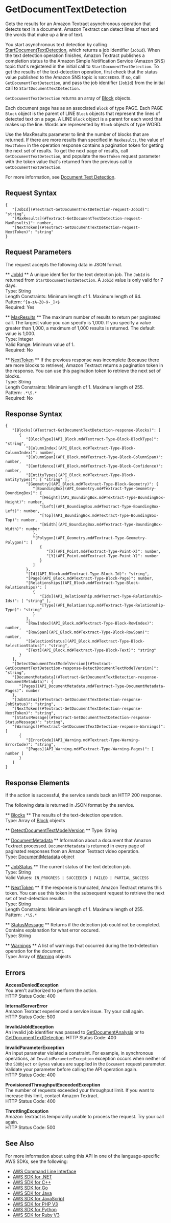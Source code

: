 # GetDocumentTextDetection<a name="API_GetDocumentTextDetection"></a>

Gets the results for an Amazon Textract asynchronous operation that detects text in a document\. Amazon Textract can detect lines of text and the words that make up a line of text\.

You start asynchronous text detection by calling [StartDocumentTextDetection](API_StartDocumentTextDetection.md), which returns a job identifier \(`JobId`\)\. When the text detection operation finishes, Amazon Textract publishes a completion status to the Amazon Simple Notification Service \(Amazon SNS\) topic that's registered in the initial call to `StartDocumentTextDetection`\. To get the results of the text\-detection operation, first check that the status value published to the Amazon SNS topic is `SUCCEEDED`\. If so, call `GetDocumentTextDetection`, and pass the job identifier \(`JobId`\) from the initial call to `StartDocumentTextDetection`\.

 `GetDocumentTextDetection` returns an array of [Block](API_Block.md) objects\. 

Each document page has as an associated `Block` of type PAGE\. Each PAGE `Block` object is the parent of LINE `Block` objects that represent the lines of detected text on a page\. A LINE `Block` object is a parent for each word that makes up the line\. Words are represented by `Block` objects of type WORD\.

Use the MaxResults parameter to limit the number of blocks that are returned\. If there are more results than specified in `MaxResults`, the value of `NextToken` in the operation response contains a pagination token for getting the next set of results\. To get the next page of results, call `GetDocumentTextDetection`, and populate the `NextToken` request parameter with the token value that's returned from the previous call to `GetDocumentTextDetection`\.

For more information, see [Document Text Detection](https://docs.aws.amazon.com/textract/latest/dg/how-it-works-detecting.html)\.

## Request Syntax<a name="API_GetDocumentTextDetection_RequestSyntax"></a>

```
{
   "[JobId](#Textract-GetDocumentTextDetection-request-JobId)": "string",
   "[MaxResults](#Textract-GetDocumentTextDetection-request-MaxResults)": number,
   "[NextToken](#Textract-GetDocumentTextDetection-request-NextToken)": "string"
}
```

## Request Parameters<a name="API_GetDocumentTextDetection_RequestParameters"></a>

The request accepts the following data in JSON format\.

 ** [JobId](#API_GetDocumentTextDetection_RequestSyntax) **   <a name="Textract-GetDocumentTextDetection-request-JobId"></a>
A unique identifier for the text detection job\. The `JobId` is returned from `StartDocumentTextDetection`\. A `JobId` value is only valid for 7 days\.  
Type: String  
Length Constraints: Minimum length of 1\. Maximum length of 64\.  
Pattern: `^[a-zA-Z0-9-_]+$`   
Required: Yes

 ** [MaxResults](#API_GetDocumentTextDetection_RequestSyntax) **   <a name="Textract-GetDocumentTextDetection-request-MaxResults"></a>
The maximum number of results to return per paginated call\. The largest value you can specify is 1,000\. If you specify a value greater than 1,000, a maximum of 1,000 results is returned\. The default value is 1,000\.  
Type: Integer  
Valid Range: Minimum value of 1\.  
Required: No

 ** [NextToken](#API_GetDocumentTextDetection_RequestSyntax) **   <a name="Textract-GetDocumentTextDetection-request-NextToken"></a>
If the previous response was incomplete \(because there are more blocks to retrieve\), Amazon Textract returns a pagination token in the response\. You can use this pagination token to retrieve the next set of blocks\.  
Type: String  
Length Constraints: Minimum length of 1\. Maximum length of 255\.  
Pattern: `.*\S.*`   
Required: No

## Response Syntax<a name="API_GetDocumentTextDetection_ResponseSyntax"></a>

```
{
   "[Blocks](#Textract-GetDocumentTextDetection-response-Blocks)": [ 
      { 
         "[BlockType](API_Block.md#Textract-Type-Block-BlockType)": "string",
         "[ColumnIndex](API_Block.md#Textract-Type-Block-ColumnIndex)": number,
         "[ColumnSpan](API_Block.md#Textract-Type-Block-ColumnSpan)": number,
         "[Confidence](API_Block.md#Textract-Type-Block-Confidence)": number,
         "[EntityTypes](API_Block.md#Textract-Type-Block-EntityTypes)": [ "string" ],
         "[Geometry](API_Block.md#Textract-Type-Block-Geometry)": { 
            "[BoundingBox](API_Geometry.md#Textract-Type-Geometry-BoundingBox)": { 
               "[Height](API_BoundingBox.md#Textract-Type-BoundingBox-Height)": number,
               "[Left](API_BoundingBox.md#Textract-Type-BoundingBox-Left)": number,
               "[Top](API_BoundingBox.md#Textract-Type-BoundingBox-Top)": number,
               "[Width](API_BoundingBox.md#Textract-Type-BoundingBox-Width)": number
            },
            "[Polygon](API_Geometry.md#Textract-Type-Geometry-Polygon)": [ 
               { 
                  "[X](API_Point.md#Textract-Type-Point-X)": number,
                  "[Y](API_Point.md#Textract-Type-Point-Y)": number
               }
            ]
         },
         "[Id](API_Block.md#Textract-Type-Block-Id)": "string",
         "[Page](API_Block.md#Textract-Type-Block-Page)": number,
         "[Relationships](API_Block.md#Textract-Type-Block-Relationships)": [ 
            { 
               "[Ids](API_Relationship.md#Textract-Type-Relationship-Ids)": [ "string" ],
               "[Type](API_Relationship.md#Textract-Type-Relationship-Type)": "string"
            }
         ],
         "[RowIndex](API_Block.md#Textract-Type-Block-RowIndex)": number,
         "[RowSpan](API_Block.md#Textract-Type-Block-RowSpan)": number,
         "[SelectionStatus](API_Block.md#Textract-Type-Block-SelectionStatus)": "string",
         "[Text](API_Block.md#Textract-Type-Block-Text)": "string"
      }
   ],
   "[DetectDocumentTextModelVersion](#Textract-GetDocumentTextDetection-response-DetectDocumentTextModelVersion)": "string",
   "[DocumentMetadata](#Textract-GetDocumentTextDetection-response-DocumentMetadata)": { 
      "[Pages](API_DocumentMetadata.md#Textract-Type-DocumentMetadata-Pages)": number
   },
   "[JobStatus](#Textract-GetDocumentTextDetection-response-JobStatus)": "string",
   "[NextToken](#Textract-GetDocumentTextDetection-response-NextToken)": "string",
   "[StatusMessage](#Textract-GetDocumentTextDetection-response-StatusMessage)": "string",
   "[Warnings](#Textract-GetDocumentTextDetection-response-Warnings)": [ 
      { 
         "[ErrorCode](API_Warning.md#Textract-Type-Warning-ErrorCode)": "string",
         "[Pages](API_Warning.md#Textract-Type-Warning-Pages)": [ number ]
      }
   ]
}
```

## Response Elements<a name="API_GetDocumentTextDetection_ResponseElements"></a>

If the action is successful, the service sends back an HTTP 200 response\.

The following data is returned in JSON format by the service\.

 ** [Blocks](#API_GetDocumentTextDetection_ResponseSyntax) **   <a name="Textract-GetDocumentTextDetection-response-Blocks"></a>
The results of the text\-detection operation\.  
Type: Array of [Block](API_Block.md) objects

 ** [DetectDocumentTextModelVersion](#API_GetDocumentTextDetection_ResponseSyntax) **   <a name="Textract-GetDocumentTextDetection-response-DetectDocumentTextModelVersion"></a>
Type: String

 ** [DocumentMetadata](#API_GetDocumentTextDetection_ResponseSyntax) **   <a name="Textract-GetDocumentTextDetection-response-DocumentMetadata"></a>
Information about a document that Amazon Textract processed\. `DocumentMetadata` is returned in every page of paginated responses from an Amazon Textract video operation\.  
Type: [DocumentMetadata](API_DocumentMetadata.md) object

 ** [JobStatus](#API_GetDocumentTextDetection_ResponseSyntax) **   <a name="Textract-GetDocumentTextDetection-response-JobStatus"></a>
The current status of the text detection job\.  
Type: String  
Valid Values:` IN_PROGRESS | SUCCEEDED | FAILED | PARTIAL_SUCCESS` 

 ** [NextToken](#API_GetDocumentTextDetection_ResponseSyntax) **   <a name="Textract-GetDocumentTextDetection-response-NextToken"></a>
If the response is truncated, Amazon Textract returns this token\. You can use this token in the subsequent request to retrieve the next set of text\-detection results\.  
Type: String  
Length Constraints: Minimum length of 1\. Maximum length of 255\.  
Pattern: `.*\S.*` 

 ** [StatusMessage](#API_GetDocumentTextDetection_ResponseSyntax) **   <a name="Textract-GetDocumentTextDetection-response-StatusMessage"></a>
Returns if the detection job could not be completed\. Contains explanation for what error occured\.   
Type: String

 ** [Warnings](#API_GetDocumentTextDetection_ResponseSyntax) **   <a name="Textract-GetDocumentTextDetection-response-Warnings"></a>
A list of warnings that occurred during the text\-detection operation for the document\.  
Type: Array of [Warning](API_Warning.md) objects

## Errors<a name="API_GetDocumentTextDetection_Errors"></a>

 **AccessDeniedException**   
You aren't authorized to perform the action\.  
HTTP Status Code: 400

 **InternalServerError**   
Amazon Textract experienced a service issue\. Try your call again\.  
HTTP Status Code: 500

 **InvalidJobIdException**   
An invalid job identifier was passed to [GetDocumentAnalysis](API_GetDocumentAnalysis.md) or to [GetDocumentTextDetection](API_GetDocumentTextDetection.md)\.
HTTP Status Code: 400

 **InvalidParameterException**   
An input parameter violated a constraint\. For example, in synchronous operations, an `InvalidParameterException` exception occurs when neither of the `S3Object` or `Bytes` values are supplied in the `Document` request parameter\. Validate your parameter before calling the API operation again\.  
HTTP Status Code: 400

 **ProvisionedThroughputExceededException**   
The number of requests exceeded your throughput limit\. If you want to increase this limit, contact Amazon Textract\.  
HTTP Status Code: 400

 **ThrottlingException**   
Amazon Textract is temporarily unable to process the request\. Try your call again\.  
HTTP Status Code: 500

## See Also<a name="API_GetDocumentTextDetection_SeeAlso"></a>

For more information about using this API in one of the language\-specific AWS SDKs, see the following:
+  [AWS Command Line Interface](https://docs.aws.amazon.com/goto/aws-cli/textract-2018-06-27/GetDocumentTextDetection) 
+  [AWS SDK for \.NET](https://docs.aws.amazon.com/goto/DotNetSDKV3/textract-2018-06-27/GetDocumentTextDetection) 
+  [AWS SDK for C\+\+](https://docs.aws.amazon.com/goto/SdkForCpp/textract-2018-06-27/GetDocumentTextDetection) 
+  [AWS SDK for Go](https://docs.aws.amazon.com/goto/SdkForGoV1/textract-2018-06-27/GetDocumentTextDetection) 
+  [AWS SDK for Java](https://docs.aws.amazon.com/goto/SdkForJava/textract-2018-06-27/GetDocumentTextDetection) 
+  [AWS SDK for JavaScript](https://docs.aws.amazon.com/goto/AWSJavaScriptSDK/textract-2018-06-27/GetDocumentTextDetection) 
+  [AWS SDK for PHP V3](https://docs.aws.amazon.com/goto/SdkForPHPV3/textract-2018-06-27/GetDocumentTextDetection) 
+  [AWS SDK for Python](https://docs.aws.amazon.com/goto/boto3/textract-2018-06-27/GetDocumentTextDetection) 
+  [AWS SDK for Ruby V3](https://docs.aws.amazon.com/goto/SdkForRubyV3/textract-2018-06-27/GetDocumentTextDetection) 